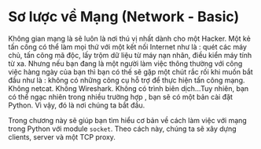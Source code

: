 # Sơ lược về Mạng (Network - Basic)

Không gian mạng là sẽ luôn là nơi thú vị nhất dành cho một Hacker. Một kẻ tấn công có thể làm mọi
thứ với một kết nối Internet như là : quét các máy chủ, tấn công mã độc, lấy trộm dữ liệu từ
máy nạn nhân, điều kiển máy tính từ xa. Nhưng nếu bạn đang là một người làm việc thông thường với
công việc hàng ngày của bạn thì bạn có thế sẽ gặp một chút rắc rối khi muốn bắt đầu như là : không
có những công cụ hỗ trợ để thực hiện tấn công mạng. Không netcat. Không Wireshark. Không có trình
biên dịch...Tuy nhiên, bạn có thể ngạc nhiên trong nhiều trường hợp , bạn sẽ có một bản cài đặt
Python. Vì vậy, đó là nơi chúng ta bắt đầu.

Trong chương này sẽ giúp bạn tìm hiểu cơ bản về cách làm việc với mạng trong Python với module
`socket`. Theo cách này, chúng ta sẽ xây dựng clients, server và một TCP proxy.


